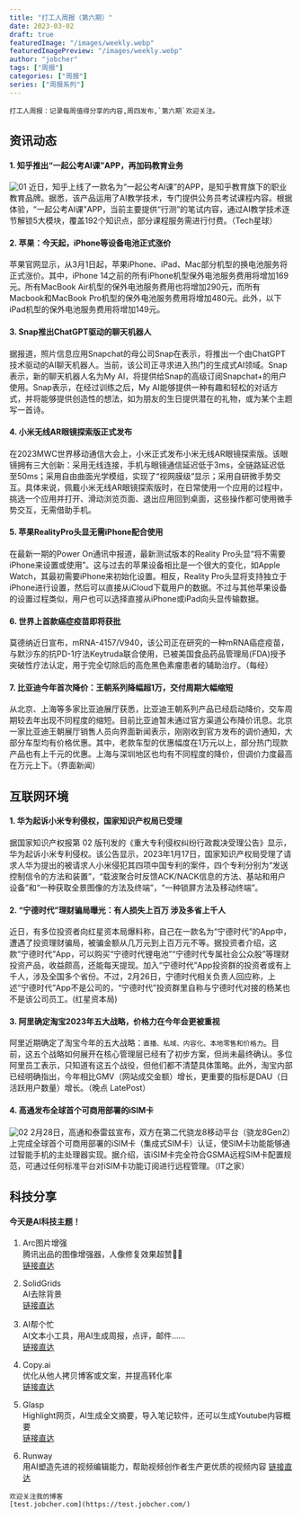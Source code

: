 ```yaml
---
title: "打工人周报（第六期）"
date: 2023-03-02
draft: true
featuredImage: "/images/weekly.webp"
featuredImagePreview: "/images/weekly.webp"
author: "jobcher"
tags: ["周报"]
categories: ["周报"]
series: ["周报系列"]
---
```


```
打工人周报：记录每周值得分享的内容,周四发布,`第六期`欢迎关注。  
```

## 资讯动态

#### 1. 知乎推出“一起公考AI课”APP，再加码教育业务
![01](/images/63fee804a573d.jpg)
近日，知乎上线了一款名为“一起公考AI课”的APP，是知乎教育旗下的职业教育品牌。据悉，该产品运用了AI教学技术，专门提供公务员考试课程内容。根据体验，“一起公考AI课”APP，当前主要提供“行测”的笔试内容，通过AI教学技术逐节解锁5大模块，覆盖192个知识点，部分课程服务需进行付费。（Tech星球）

#### 2. 苹果：今天起，iPhone等设备电池正式涨价
苹果官网显示，从3月1日起，苹果iPhone、iPad、Mac部分机型的换电池服务将正式涨价。其中，iPhone 14之前的所有iPhone机型保外电池服务费用将增加169元。所有MacBook Air机型的保外电池服务费用也将增加290元，而所有Macbook和MacBook Pro机型的保外电池服务费用将增加480元。此外，以下iPad机型的保外电池服务费用将增加149元。

#### 3. Snap推出ChatGPT驱动的聊天机器人
据报道，照片信息应用Snapchat的母公司Snap在表示，将推出一个由ChatGPT技术驱动的AI聊天机器人。当前，该公司正寻求进入热门的生成式AI领域。Snap表示，新的聊天机器人名为My AI，将提供给Snap的高级订阅Snapchat+的用户使用。Snap表示，在经过训练之后，My AI能够提供一种有趣和轻松的对话方式，并将能够提供创造性的想法，如为朋友的生日提供潜在的礼物，或为某个主题写一首诗。

#### 4. 小米无线AR眼镜探索版正式发布
在2023MWC世界移动通信大会上，小米正式发布小米无线AR眼镜探索版。该眼镜拥有三大创新：采用无线连接，手机与眼镜通信延迟低于3ms，全链路延迟低至50ms；采用自由曲面光学模组，实现了“视网膜级”显示；采用自研微手势交互。具体来说，佩戴小米无线AR眼镜探索版时，在日常使用一个应用的过程中，挑选一个应用并打开、滑动浏览页面、退出应用回到桌面，这些操作都可使用微手势交互，无需借助手机。

#### 5. 苹果RealityPro头显无需iPhone配合使用
在最新一期的Power On通讯中报道，最新测试版本的Reality Pro头显“将不需要iPhone来设置或使用”。这与过去的苹果设备相比是一个很大的变化，如Apple Watch，其最初需要iPhone来初始化设置。相反，Reality Pro头显将支持独立于iPhone进行设置，然后可以直接从iCloud下载用户的数据。不过与其他苹果设备的设置过程类似，用户也可以选择直接从iPhone或iPad向头显传输数据。

#### 6. 世界上首款癌症疫苗即将获批
莫德纳近日宣布，mRNA-4157/V940，该公司正在研究的一种mRNA癌症疫苗，与默沙东的抗PD-1疗法Keytruda联合使用，已被美国食品药品管理局(FDA)授予突破性疗法认定，用于完全切除后的高危黑色素瘤患者的辅助治疗。（每经）

#### 7. 比亚迪今年首次降价：王朝系列降幅超1万，交付周期大幅缩短
从北京、上海等多家比亚迪展厅获悉，比亚迪王朝系列产品已经启动降价，交车周期较去年出现不同程度的缩短。目前比亚迪暂未通过官方渠道公布降价讯息。北京一家比亚迪王朝展厅销售人员向界面新闻表示，刚刚收到官方发布的调价通知，大部分车型均有价格优惠。其中，老款车型的优惠幅度在1万元以上，部分热门现款产品也有上千元的优惠。上海与深圳地区也均有不同程度的降价，但调价力度最高在万元上下。（界面新闻）


## 互联网环境

#### 1. 华为起诉小米专利侵权，国家知识产权局已受理
据国家知识产权报第 02 版刊发的《重大专利侵权纠纷行政裁决受理公告》显示，华为起诉小米专利侵权。该公告显示，2023年1月17日，国家知识产权局受理了请求人华为提出的被请求人小米侵犯其四项中国专利的案件，四个专利分别为“发送控制信令的方法和装置”，“载波聚合时反馈ACK/NACK信息的方法、基站和用户设备”和“一种获取全景图像的方法及终端”，“一种锁屏方法及移动终端”。

#### 2. “宁德时代”理财骗局曝光：有人损失上百万 涉及多省上千人
近日，有多位投资者向红星资本局爆料称，自己在一款名为“宁德时代”的App中，遭遇了投资理财骗局，被骗金额从几万元到上百万元不等。据投资者介绍，这款“宁德时代”App，可以购买“宁德时代锂电池”“宁德时代专属社会公众股”等理财投资产品，收益颇高，还能每天提现。加入“宁德时代”App投资群的投资者或有上千人，涉及全国多个省份。不过，2月26日，宁德时代相关负责人回应称，上述“宁德时代”App不是公司的，“宁德时代”投资群里自称与宁德时代对接的杨某也不是该公司员工。(红星资本局)

#### 3. 阿里确定淘宝2023年五大战略，价格力在今年会更被重视
阿里近期确定了淘宝今年的五大战略：`直播、私域、内容化、本地零售和价格力`。目前，这五个战略如何展开在核心管理层已经有了初步方案，但尚未最终确认。多位阿里员工表示，只知道有这五个战役，但他们都不清楚具体策略。此外，淘宝内部已经明确指出，今年相比GMV（网站成交金额）增长，更重要的指标是DAU（日活跃用户数量）增长。（晚点 LatePost）

#### 4. 高通发布全球首个可商用部署的iSIM卡
![02](/images/63fee80d135f1.jpg)
2月28日，高通和泰雷兹宣布，双方在第二代骁龙8移动平台（骁龙8Gen2）上完成全球首个可商用部署的iSIM卡（集成式SIM卡）认证，使SIM卡功能能够通过智能手机的主处理器实现。据介绍，该iSIM卡完全符合GSMA远程SIM卡配置规范，可通过任何标准平台对iSIM卡功能订阅进行远程管理。（IT之家）

## 科技分享
#### 今天是AI科技主题！
1. Arc图片增强  
腾讯出品的图像增强器，人像修复效果超赞👍🏻  
[链接直达](https://arc.tencent.com/zh/ai-demos/faceRestoration)  
  
2. SolidGrids  
AI去除背景  
[链接直达](https://solidgrids.com/)  
  
3. AI帮个忙  
AI文本小工具，用AI生成周报，点评，邮件……  
[链接直达](https://ai-toolbox.codefuture.top/)  
  
4. Copy.ai  
优化从他人拷贝博客或文案，并提高转化率  
[链接直达](https://www.copy.ai/)  

5. Glasp  
Highlight网页，AI生成全文摘要，导入笔记软件，还可以生成Youtube内容概要  
[链接直达](https://glasp.co/)  
  
6. Runway  
用AI塑造先进的视频编辑能力，帮助视频创作者生产更优质的视频内容
[链接直达](https://glasp.co/)  
  
  

```
欢迎关注我的博客  
[test.jobcher.com](https://test.jobcher.com/)
```
